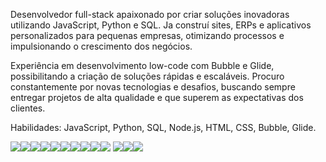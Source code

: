 Desenvolvedor full-stack apaixonado por criar soluções inovadoras utilizando JavaScript, Python e SQL. Ja construí sites, ERPs e aplicativos personalizados para pequenas empresas, otimizando processos e impulsionando o crescimento dos negócios.

Experiência em desenvolvimento low-code com Bubble e Glide, possibilitando a criação de soluções rápidas e escaláveis. Procuro constantemente por novas tecnologias e desafios, buscando sempre entregar projetos de alta qualidade e que superem as expectativas dos clientes.

Habilidades: JavaScript, Python, SQL, Node.js, HTML, CSS, Bubble, Glide.

<img src="https://img.shields.io/badge/Python-3776AB?style=for-the-badge&logo=python&logoColor=white"/><img src="https://img.shields.io/badge/HTML-239120?style=for-the-badge&logo=html5&logoColor=white"/><img src="https://img.shields.io/badge/CSS-239120?&style=for-the-badge&logo=css3&logoColor=white "/><img src="https://img.shields.io/badge/JavaScript-F7DF1E?style=for-the-badge&logo=javascript&logoColor=black "/><img src="https://img.shields.io/badge/Node.js-43853D?style=for-the-badge&logo=node.js&logoColor=white"/><img src="https://img.shields.io/badge/Sass-CC6699?style=for-the-badge&logo=sass&logoColor=white "/><img src="https://img.shields.io/badge/Express.js-404D59?style=for-the-badge "/><img src="https://img.shields.io/badge/React-20232A?style=for-the-badge&logo=react&logoColor=61DAFB "/><img src="https://img.shields.io/badge/Vue.js-35495E?style=for-the-badge&logo=vue.js&logoColor=4FC08D "/><img src="https://img.shields.io/badge/Tailwind_CSS-38B2AC?style=for-the-badge&logo=tailwind-css&logoColor=white "/> 
<img src="https://img.shields.io/badge/MySQL-00000F?style=for-the-badge&logo=mysql&logoColor=white  "/><img src="https://img.shields.io/badge/Git-E34F26?style=for-the-badge&logo=git&logoColor=white  	"/><img src="https://img.shields.io/badge/Linux-E34F26?style=for-the-badge&logo=linux&logoColor=black"/>
